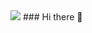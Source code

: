 <img src="https://media.licdn.com/dms/image/D4E16AQHjBXKbnXqkUg/profile-displaybackgroundimage-shrink_350_1400/0/1706902114126?e=1715212800&v=beta&t=Y6VB_KoJC5IkIvLn8l2j9Z6QnGebeWhVS80n00bcjdY">
### Hi there 👋

<!--
**rogerhani04/rogerhani04** is a ✨ _special_ ✨ repository because its `README.md` (this file) appears on your GitHub profile.

Here are some ideas to get you started:

- 🔭 I’m currently working on ...
- 🌱 I’m currently learning ...
- 👯 I’m looking to collaborate on ...
- 🤔 I’m looking for help with ...
- 💬 Ask me about ...
- 📫 How to reach me: ...
- 😄 Pronouns: ...
- ⚡ Fun fact: ...
-->
